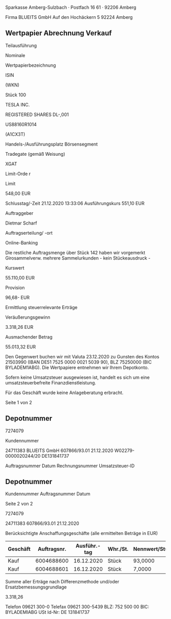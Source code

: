 <!-- image -->

Sparkasse Amberg-Sulzbach · Postfach 16 61 · 92206 Amberg

Firma BLUEITS GmbH Auf den Hochäckern 5 92224 Amberg

## Wertpapier Abrechnung Verkauf

Teilausführung

Nominale

Wertpapierbezeichnung

ISIN

(WKN)

Stück 100

TESLA INC.

REGISTERED SHARES DL-,001

US88160R1014

(A1CX3T)

Handels-/Ausführungsplatz Börsensegment

Tradegate (gemäß Weisung)

XGAT

Limit-Orde r

Limit

548,00 EUR

Schlusstag/-Zeit 21.12.2020 13:33:06 Ausführungskurs 551,10 EUR

Auftraggeber

Dietmar Scharf

Auftragserteilung/ -ort

Online-Banking

Die restliche Auftragsmenge über Stück 142 haben wir vorgemerkt Girosammelverw. mehrere Sammelurkunden - kein Stückeausdruck -

Kurswert

55.110,00 EUR

Provision

96,68- EUR

Ermittlung steuerrelevante Erträge

Veräußerungsgewinn

3.318,26 EUR

Ausmachender Betrag

55.013,32 EUR

Den Gegenwert buchen wir mit Valuta 23.12.2020 zu Gunsten des Kontos 21503990 (IBAN DE51 7525 0000 0021 5039 90), BLZ 75250000 (BIC BYLADEM1ABG). Die Wertpapiere entnehmen wir Ihrem Depotkonto.

Sofern keine Umsatzsteuer ausgewiesen ist, handelt es sich um eine umsatzsteuerbefreite Finanzdienstleistung.

Für das Geschäft wurde keine Anlageberatung erbracht.

Seite 1 von 2

## Depotnummer

7274079

Kundennummer

24711383 BLUEITS GmbH 607866/93.01 21.12.2020 W02279-0000020244/20 DE131841737

Auftragsnummer Datum Rechnungsnummer Umsatzsteuer-ID

<!-- image -->

## Depotnummer

Kundennummer Auftragsnummer Datum

Seite 2 von 2

7274079

24711383 607866/93.01 21.12.2020

Berücksichtigte Anschaffungsgeschäfte (alle ermittelten Beträge in EUR)

| Geschäft   |   Auftragsnr. | Ausführ.-tag   | Whr./St.   | Nennwert/Stück   | AS-Kosten   | Erlös     | ant. Ergebnis   |     |
|------------|---------------|----------------|------------|------------------|-------------|-----------|-----------------|-----|
| Kauf       |    6004688600 | 16.12.2020     | Stück      | 93,0000          | 48.071,70-  | 51.162,39 | 3.090,69        | (D) |
| Kauf       |    6004688601 | 16.12.2020     | Stück      | 7,0000           | 3.623,36-   | 3.850,93  | 227,57          | (D) |

Summe aller Erträge nach Differenzmethode und/oder Ersatzbemessungsgrundlage

3.318,26

Telefon 09621 300-0 Telefax 09621 300-5439 BLZ: 752 500 00 BIC: BYLADEMIABG USt Id-Nr: DE 131841737